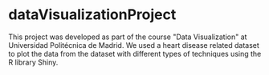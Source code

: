 # dataVisualizationProject
This project was developed as part of the course  "Data Visualization" at Universidad Politécnica de Madrid. We used a heart disease related dataset to plot the data from the dataset with different types of techniques using the R library Shiny.

